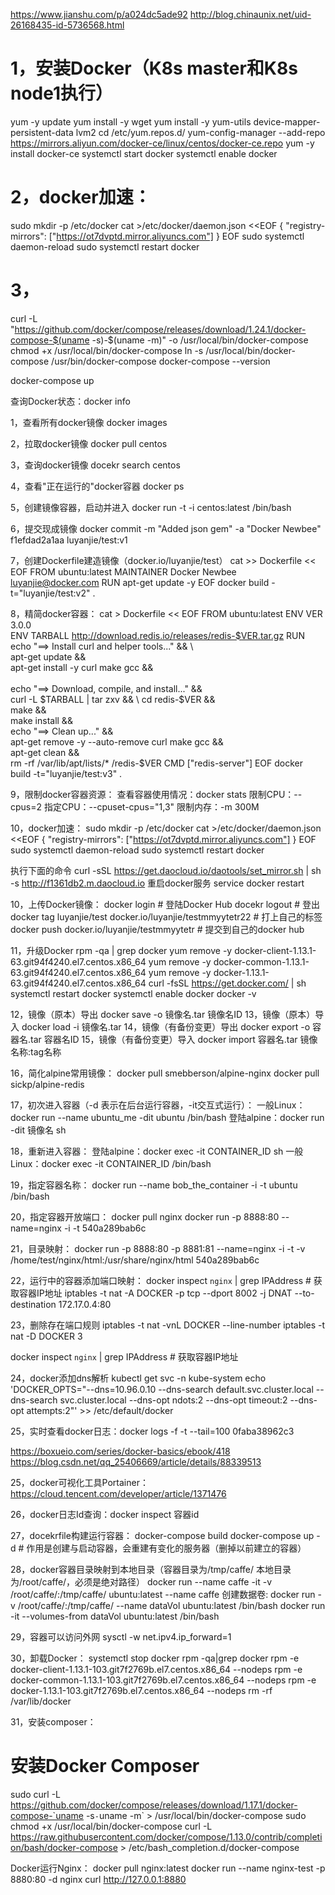 https://www.jianshu.com/p/a024dc5ade92
http://blog.chinaunix.net/uid-26168435-id-5736568.html

# 1，安装Docker（K8s master和K8s node1执行）
yum -y update
yum install -y wget
yum install -y yum-utils device-mapper-persistent-data lvm2
cd /etc/yum.repos.d/
yum-config-manager --add-repo https://mirrors.aliyun.com/docker-ce/linux/centos/docker-ce.repo
yum -y install docker-ce
systemctl start docker
systemctl enable docker

# 2，docker加速：
sudo mkdir -p /etc/docker
cat >/etc/docker/daemon.json <<EOF
{
  "registry-mirrors": ["https://ot7dvptd.mirror.aliyuncs.com"]
}
EOF
sudo systemctl daemon-reload
sudo systemctl restart docker

# 3，
curl -L "https://github.com/docker/compose/releases/download/1.24.1/docker-compose-$(uname -s)-$(uname -m)" -o /usr/local/bin/docker-compose
chmod +x /usr/local/bin/docker-compose
ln -s /usr/local/bin/docker-compose /usr/bin/docker-compose
docker-compose --version

docker-compose up

查询Docker状态：docker info

1，查看所有docker镜像
docker images

2，拉取docker镜像
docker pull centos

3，查询docker镜像
docekr search centos

4，查看"正在运行的"docker容器
docker ps

5，创建镜像容器，启动并进入
docker run -t -i centos:latest /bin/bash

6，提交现成镜像
docker commit -m "Added json gem" -a "Docker Newbee" f1efdad2a1aa luyanjie/test:v1

7，创建Dockerfile建造镜像（docker.io/luyanjie/test）
cat >> Dockerfile << EOF
FROM ubuntu:latest
MAINTAINER Docker Newbee <luyanjie@docker.com>
RUN apt-get update -y
EOF
docker build -t="luyanjie/test:v2" .

8，精简docker容器：
cat > Dockerfile << EOF
FROM ubuntu:latest
ENV VER     3.0.0  
ENV TARBALL http://download.redis.io/releases/redis-$VER.tar.gz
RUN echo "==> Install curl and helper tools..."  && \  
    apt-get update                      && \
    apt-get install -y  curl make gcc   && \
    \
    echo "==> Download, compile, and install..."  && \
    curl -L $TARBALL | tar zxv  && \
    cd redis-$VER               && \
    make                        && \
    make install                && \
    echo "==> Clean up..."  && \
    apt-get remove -y --auto-remove curl make gcc  && \
    apt-get clean                                  && \
    rm -rf /var/lib/apt/lists/*  /redis-$VER
CMD ["redis-server"]
EOF
docker build -t="luyanjie/test:v3" .

9，限制docker容器资源：
查看容器使用情况：docker stats
限制CPU：--cpus=2 
指定CPU：--cpuset-cpus="1,3"
限制内存：-m 300M 

10，docker加速：
sudo mkdir -p /etc/docker
cat >/etc/docker/daemon.json <<EOF
{
  "registry-mirrors": ["https://ot7dvptd.mirror.aliyuncs.com"]
}
EOF
sudo systemctl daemon-reload
sudo systemctl restart docker

执行下面的命令
curl -sSL https://get.daocloud.io/daotools/set_mirror.sh | sh -s http://f1361db2.m.daocloud.io
重启docker服务
service docker restart



10，上传Docker镜像：
docker login  # 登陆Docker Hub
docekr logout # 登出
docker tag luyanjie/test docker.io/luyanjie/testmmyytetr22 # 打上自己的标签
docker push docker.io/luyanjie/testmmyytetr # 提交到自己的docker hub

11，升级Docker
rpm -qa | grep docker
yum remove -y docker-client-1.13.1-63.git94f4240.el7.centos.x86_64
yum remove -y docker-common-1.13.1-63.git94f4240.el7.centos.x86_64
yum remove -y docker-1.13.1-63.git94f4240.el7.centos.x86_64
curl -fsSL https://get.docker.com/ | sh
systemctl restart docker
systemctl enable docker
docker -v

12，镜像（原本）导出
docker save -o 镜像名.tar 镜像名ID
13，镜像（原本）导入
docker load -i 镜像名.tar
14，镜像（有备份变更）导出
docker export -o 容器名.tar 容器名ID
15，镜像（有备份变更）导入
docker import 容器名.tar 镜像名称:tag名称

16，简化alpine常用镜像：
docker pull smebberson/alpine-nginx
docker pull sickp/alpine-redis

17，初次进入容器（-d 表示在后台运行容器，-it交互式运行）：
一般Linux：docker run --name ubuntu_me -dit ubuntu /bin/bash
登陆alpine：docker run -dit 镜像名 sh

18，重新进入容器：
登陆alpine：docker exec -it CONTAINER_ID sh
一般Linux：docker exec -it CONTAINER_ID /bin/bash

19，指定容器名称：
docker run --name bob_the_container -i -t ubuntu /bin/bash  

20，指定容器开放端口：
docker pull nginx
docker run -p 8888:80  --name=nginx -i -t 540a289bab6c

21，目录映射：
docker run -p 8888:80 -p 8881:81 --name=nginx -i -t -v /home/test/nginx/html:/usr/share/nginx/html 540a289bab6c 

22，运行中的容器添加端口映射：
docker inspect `nginx` | grep IPAddress  #  获取容器IP地址
iptables -t nat -A  DOCKER -p tcp --dport 8002 -j DNAT --to-destination 172.17.0.4:80

23，删除存在端口规则
iptables -t nat -vnL DOCKER --line-number
iptables -t nat -D DOCKER 3

docker inspect `nginx` | grep IPAddress  #  获取容器IP地址

24，docker添加dns解析
kubectl get svc -n kube-system
echo 'DOCKER_OPTS="--dns=10.96.0.10 --dns-search default.svc.cluster.local --dns-search svc.cluster.local --dns-opt ndots:2 --dns-opt timeout:2 --dns-opt attempts:2"' >> /etc/default/docker

25，实时查看docker日志：docker logs -f -t --tail=100 0faba38962c3

https://boxueio.com/series/docker-basics/ebook/418
https://blog.csdn.net/qq_25406669/article/details/88339513

25，docker可视化工具Portainer：https://cloud.tencent.com/developer/article/1371476

26，docker日志Id查询：docker inspect 容器id

27，docekrfile构建运行容器：
docker-compose build 
docker-compose up -d # 作用是创建与启动容器，会重建有变化的服务器（删掉以前建立的容器）

28，docker容器目录映射到本地目录（容器目录为/tmp/caffe/ 本地目录为/root/caffe/，必须是绝对路径）
docker run --name caffe -it -v /root/caffe/:/tmp/caffe/ ubuntu:latest --name caffe
创建数据卷:
docker run -v /root/caffe/:/tmp/caffe/ --name dataVol ubuntu:latest /bin/bash
docker run -it --volumes-from dataVol ubuntu:latest /bin/bash

29，容器可以访问外网
sysctl -w net.ipv4.ip_forward=1

30，卸载Docker：
systemctl stop docker
rpm -qa|grep docker
rpm -e docker-client-1.13.1-103.git7f2769b.el7.centos.x86_64  --nodeps
rpm -e docker-common-1.13.1-103.git7f2769b.el7.centos.x86_64  --nodeps
rpm -e docker-1.13.1-103.git7f2769b.el7.centos.x86_64         --nodeps
rm -rf /var/lib/docker

31，安装composer：
# 安装Docker Composer
sudo curl -L https://github.com/docker/compose/releases/download/1.17.1/docker-compose-`uname -s`-`uname -m` > /usr/local/bin/docker-compose
sudo chmod +x /usr/local/bin/docker-compose
curl -L https://raw.githubusercontent.com/docker/compose/1.13.0/contrib/completion/bash/docker-compose > /etc/bash_completion.d/docker-compose

Docker运行Nginx：
docker pull nginx:latest
docker run --name nginx-test -p 8880:80 -d nginx
curl http://127.0.0.1:8880



